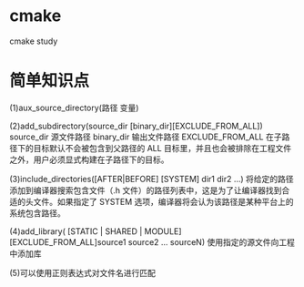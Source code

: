 # cmake
cmake study

# 简单知识点
(1)aux_source_directory(路径 变量)

(2)add_subdirectory(source_dir [binary_dir][EXCLUDE_FROM_ALL])
source_dir 源文件路径
binary_dir 输出文件路径
EXCLUDE_FROM_ALL 在子路径下的目标默认不会被包含到父路径的 ALL 目标里，并且也会被排除在工程文件之外，用户必须显式构建在子路径下的目标。

(3)include_directories([AFTER|BEFORE] [SYSTEM] dir1 dir2 ...)
将给定的路径添加到编译器搜索包含文件（.h 文件）的路径列表中，这是为了让编译器找到合适的头文件。如果指定了 SYSTEM 选项，编译器将会认为该路径是某种平台上的系统包含路径。

(4)add_library(<name> [STATIC | SHARED | MODULE][EXCLUDE_FROM_ALL]source1 source2 ... sourceN) 使用指定的源文件向工程中添加库

(5)可以使用正则表达式对文件名进行匹配